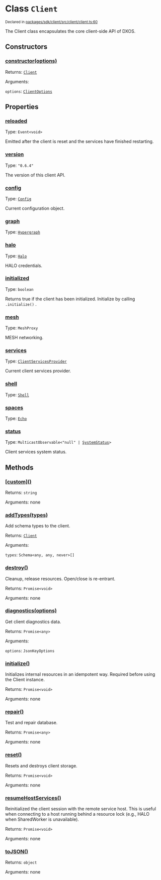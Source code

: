 # Class `Client`
<sub>Declared in [packages/sdk/client/src/client/client.ts:60](https://github.com/dxos/dxos/blob/bdc1200dc/packages/sdk/client/src/client/client.ts#L60)</sub>


The Client class encapsulates the core client-side API of DXOS.

## Constructors
### [constructor(options)](https://github.com/dxos/dxos/blob/bdc1200dc/packages/sdk/client/src/client/client.ts#L104)




Returns: <code>[Client](/api/@dxos/client/classes/Client)</code>

Arguments: 

`options`: <code>[ClientOptions](/api/@dxos/client/types/ClientOptions)</code>



## Properties
### [reloaded](https://github.com/dxos/dxos/blob/bdc1200dc/packages/sdk/client/src/client/client.ts#L70)
Type: <code>Event&lt;void&gt;</code>

Emitted after the client is reset and the services have finished restarting.

### [version](https://github.com/dxos/dxos/blob/bdc1200dc/packages/sdk/client/src/client/client.ts#L65)
Type: <code>"0.6.4"</code>

The version of this client API.

### [config](https://github.com/dxos/dxos/blob/bdc1200dc/packages/sdk/client/src/client/client.ts#L145)
Type: <code>[Config](/api/@dxos/client/classes/Config)</code>

Current configuration object.

### [graph](https://github.com/dxos/dxos/blob/bdc1200dc/packages/sdk/client/src/client/client.ts#L207)
Type: <code>[Hypergraph](/api/@dxos/client/classes/Hypergraph)</code>



### [halo](https://github.com/dxos/dxos/blob/bdc1200dc/packages/sdk/client/src/client/client.ts#L182)
Type: <code>[Halo](/api/@dxos/client/interfaces/Halo)</code>

HALO credentials.

### [initialized](https://github.com/dxos/dxos/blob/bdc1200dc/packages/sdk/client/src/client/client.ts#L162)
Type: <code>boolean</code>

Returns true if the client has been initialized. Initialize by calling  `.initialize()` .

### [mesh](https://github.com/dxos/dxos/blob/bdc1200dc/packages/sdk/client/src/client/client.ts#L190)
Type: <code>MeshProxy</code>

MESH networking.

### [services](https://github.com/dxos/dxos/blob/bdc1200dc/packages/sdk/client/src/client/client.ts#L153)
Type: <code>[ClientServicesProvider](/api/@dxos/client/interfaces/ClientServicesProvider)</code>

Current client services provider.

### [shell](https://github.com/dxos/dxos/blob/bdc1200dc/packages/sdk/client/src/client/client.ts#L198)
Type: <code>[Shell](/api/@dxos/client/classes/Shell)</code>



### [spaces](https://github.com/dxos/dxos/blob/bdc1200dc/packages/sdk/client/src/client/client.ts#L174)
Type: <code>[Echo](/api/@dxos/client/interfaces/Echo)</code>



### [status](https://github.com/dxos/dxos/blob/bdc1200dc/packages/sdk/client/src/client/client.ts#L169)
Type: <code>MulticastObservable&lt;"null" | [SystemStatus](/api/@dxos/client/enums#SystemStatus)&gt;</code>

Client services system status.


## Methods
### [\[custom\]()](https://github.com/dxos/dxos/blob/bdc1200dc/packages/sdk/client/src/client/client.ts#L128)




Returns: <code>string</code>

Arguments: none




### [addTypes(types)](https://github.com/dxos/dxos/blob/bdc1200dc/packages/sdk/client/src/client/client.ts#L215)


Add schema types to the client.

Returns: <code>[Client](/api/@dxos/client/classes/Client)</code>

Arguments: 

`types`: <code>Schema&lt;any, any, never&gt;[]</code>


### [destroy()](https://github.com/dxos/dxos/blob/bdc1200dc/packages/sdk/client/src/client/client.ts#L452)


Cleanup, release resources.
Open/close is re-entrant.

Returns: <code>Promise&lt;void&gt;</code>

Arguments: none




### [diagnostics(options)](https://github.com/dxos/dxos/blob/bdc1200dc/packages/sdk/client/src/client/client.ts#L236)


Get client diagnostics data.

Returns: <code>Promise&lt;any&gt;</code>

Arguments: 

`options`: <code>JsonKeyOptions</code>


### [initialize()](https://github.com/dxos/dxos/blob/bdc1200dc/packages/sdk/client/src/client/client.ts#L317)


Initializes internal resources in an idempotent way.
Required before using the Client instance.

Returns: <code>Promise&lt;void&gt;</code>

Arguments: none




### [repair()](https://github.com/dxos/dxos/blob/bdc1200dc/packages/sdk/client/src/client/client.ts#L245)


Test and repair database.

Returns: <code>Promise&lt;any&gt;</code>

Arguments: none




### [reset()](https://github.com/dxos/dxos/blob/bdc1200dc/packages/sdk/client/src/client/client.ts#L489)


Resets and destroys client storage.

Returns: <code>Promise&lt;void&gt;</code>

Arguments: none




### [resumeHostServices()](https://github.com/dxos/dxos/blob/bdc1200dc/packages/sdk/client/src/client/client.ts#L480)


Reinitialized the client session with the remote service host.
This is useful when connecting to a host running behind a resource lock
(e.g., HALO when SharedWorker is unavailable).

Returns: <code>Promise&lt;void&gt;</code>

Arguments: none




### [toJSON()](https://github.com/dxos/dxos/blob/bdc1200dc/packages/sdk/client/src/client/client.ts#L133)




Returns: <code>object</code>

Arguments: none




